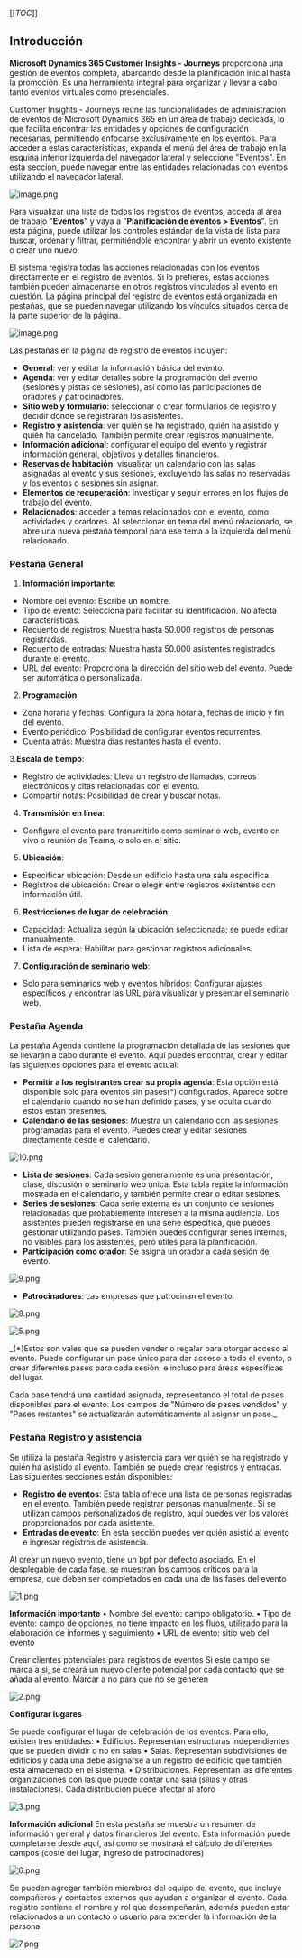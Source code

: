 [[_TOC_]]


## Introducción

**Microsoft Dynamics 365 Customer Insights - Journeys** proporciona una gestión de eventos completa, abarcando desde la planificación inicial hasta la promoción. Es una herramienta integral para organizar y llevar a cabo tanto eventos virtuales como presenciales.

Customer Insights - Journeys reúne las funcionalidades de administración de eventos de Microsoft Dynamics 365 en un área de trabajo dedicada, lo que facilita encontrar las entidades y opciones de configuración necesarias, permitiendo enfocarse exclusivamente en los eventos. Para acceder a estas características, expanda el menú del área de trabajo en la esquina inferior izquierda del navegador lateral y seleccione "Eventos". En esta sección, puede navegar entre las entidades relacionadas con eventos utilizando el navegador lateral.

![image.png](/.attachments/image-62271193-85ff-46f0-ba51-32355cfdde18.png)

Para visualizar una lista de todos los registros de eventos, acceda al área de trabajo "**Eventos**" y vaya a "**Planificación de eventos > Eventos**". En esta página, puede utilizar los controles estándar de la vista de lista para buscar, ordenar y filtrar, permitiéndole encontrar y abrir un evento existente o crear uno nuevo.

El sistema registra todas las acciones relacionadas con los eventos directamente en el registro de eventos. Si lo prefieres, estas acciones también pueden almacenarse en otros registros vinculados al evento en cuestión. La página principal del registro de eventos está organizada en pestañas, que se pueden navegar utilizando los vínculos situados cerca de la parte superior de la página.

![image.png](/.attachments/image-cc8305a0-406e-4680-ba4f-59ca8fa84145.png)

Las pestañas en la página de registro de eventos incluyen:

- **General**: ver y editar la información básica del evento.
- **Agenda**: ver y editar detalles sobre la programación del evento (sesiones y pistas de sesiones), así como las participaciones de oradores y patrocinadores.
- **Sitio web y formulario**: seleccionar o crear formularios de registro y decidir dónde se registrarán los asistentes.
- **Registro y asistencia**: ver quién se ha registrado, quién ha asistido y quién ha cancelado. También permite crear registros manualmente.
- **Información adicional**: configurar el equipo del evento y registrar información general, objetivos y detalles financieros.
- **Reservas de habitación**: visualizar un calendario con las salas asignadas al evento y sus sesiones, excluyendo las salas no reservadas y los eventos o sesiones sin asignar.
- **Elementos de recuperación**: investigar y seguir errores en los flujos de trabajo del evento.
- **Relacionados**: acceder a temas relacionados con el evento, como actividades y oradores. Al seleccionar un tema del menú relacionado, se abre una nueva pestaña temporal para ese tema a la izquierda del menú relacionado.

### Pestaña General

1. **Información importante**:

- Nombre del evento: Escribe un nombre.
- Tipo de evento: Selecciona para facilitar su identificación. No afecta características.
- Recuento de registros: Muestra hasta 50.000 registros de personas registradas.
- Recuento de entradas: Muestra hasta 50.000 asistentes registrados durante el evento.
- URL del evento: Proporciona la dirección del sitio web del evento. Puede ser automática o personalizada.

2. **Programación**:

- Zona horaria y fechas: Configura la zona horaria, fechas de inicio y fin del evento.
- Evento periódico: Posibilidad de configurar eventos recurrentes.
- Cuenta atrás: Muestra días restantes hasta el evento.

3.**Escala de tiempo**:

- Registro de actividades: Lleva un registro de llamadas, correos electrónicos y citas relacionadas con el evento.
- Compartir notas: Posibilidad de crear y buscar notas.

4. **Transmisión en línea**:

- Configura el evento para transmitirlo como seminario web, evento en vivo o reunión de Teams, o solo en el sitio.

5. **Ubicación**:

- Especificar ubicación: Desde un edificio hasta una sala específica.
- Registros de ubicación: Crear o elegir entre registros existentes con información útil.

6. **Restricciones de lugar de celebración**:

- Capacidad: Actualiza según la ubicación seleccionada; se puede editar manualmente.
- Lista de espera: Habilitar para gestionar registros adicionales.

7. **Configuración de seminario web**:

- Solo para seminarios web y eventos híbridos: Configurar ajustes específicos y encontrar las URL para visualizar y presentar el seminario web.

### Pestaña Agenda

La pestaña Agenda contiene la programación detallada de las sesiones que se llevarán a cabo durante el evento. Aquí puedes encontrar, crear y editar las siguientes opciones para el evento actual:

- **Permitir a los registrantes crear su propia agenda**: Esta opción está disponible solo para eventos sin pases(*) configurados. Aparece sobre el calendario cuando no se han definido pases, y se oculta cuando estos están presentes.
- **Calendario de las sesiones**: Muestra un calendario con las sesiones programadas para el evento. Puedes crear y editar sesiones directamente desde el calendario. 

![10.png](/.attachments/10-cbb767a5-ee26-4e7e-884d-5b424d1138e5.png)

- **Lista de sesiones**: Cada sesión generalmente es una presentación, clase, discusión o seminario web única. Esta tabla repite la información mostrada en el calendario, y también permite crear o editar sesiones.
- **Series de sesiones**: Cada serie externa es un conjunto de sesiones relacionadas que probablemente interesen a la misma audiencia. Los asistentes pueden registrarse en una serie específica, que puedes gestionar utilizando pases. También puedes configurar series internas, no visibles para los asistentes, pero útiles para la planificación.
- **Participación como orador**: Se asigna un orador a cada sesión del evento.

![9.png](/.attachments/9-3ebfd8bb-5e32-4378-ab78-9b1aff5b6870.png)

- **Patrocinadores**: Las empresas que patrocinan el evento.

![8.png](/.attachments/8-13cf112a-ebbe-40d0-b291-4ec172962a61.png)

![5.png](/.attachments/5-f0644263-6707-4ff7-bdbe-a0c36b8e42dc.png)

_(*)Estos son vales que se pueden vender o regalar para otorgar acceso al evento. Puede configurar un pase único para dar acceso a todo el evento, o crear diferentes pases para cada sesión, e incluso para áreas específicas del lugar.

Cada pase tendrá una cantidad asignada, representando el total de pases disponibles para el evento. Los campos de "Número de pases vendidos" y "Pases restantes" se actualizarán automáticamente al asignar un pase._

### Pestaña Registro y asistencia

Se utiliza la pestaña Registro y asistencia para ver quién se ha registrado y quién ha asistido al evento. También se puede crear registros y entradas. Las siguientes secciones están disponibles:

- **Registro de eventos**: Esta tabla ofrece una lista de personas registradas en el evento. También puede registrar personas manualmente. Si se utilizan campos personalizados de registro, aquí puedes ver los valores proporcionados por cada asistente.
- **Entradas de evento**: En esta sección puedes ver quién asistió al evento e ingresar registros de asistencia.


Al crear un nuevo evento, tiene un bpf por defecto asociado. En el desplegable de cada fase, se muestran los campos críticos para la empresa, que deben ser completados en cada una de las fases del evento

![1.png](/.attachments/1-43aee9dc-eed0-4d39-8be1-b2896795fc72.png)

**Información importante**
•	Nombre del evento: campo obligatorio.
•	Tipo de evento: campo de opciones, no tiene impacto en los fluos, utilizado para la elaboración de informes y seguimiento
•	URL de evento: sitio web del evento

Crear clientes potenciales para registros de eventos
Si este campo se marca a si, se creará un nuevo cliente potencial por cada contacto que se añada al evento. Marcar a no para que no se generen

![2.png](/.attachments/2-8833e837-7ef6-4032-891f-65be609156d2.png)


**Configurar lugares**

Se puede configurar el lugar de celebración de los eventos. Para ello, existen tres entidades:
•	Edificios. Representan estructuras independientes que se pueden dividir o no en salas
•	Salas. Representan subdivisiones de edificios y cada una debe asignarse a un registro de edificio que también está almacenado en el sistema.
•	Distribuciones. Representan las diferentes organizaciones con las que puede contar una sala (sillas y otras instalaciones). Cada distribución puede afectar al aforo

![3.png](/.attachments/3-27121264-98c7-4736-988c-f1f790a4cae7.png)






**Información adicional**
En esta pestaña se muestra un resumen de información general y datos financieros del evento. Esta información puede completarse desde aquí, así como se mostrará el cálculo de diferentes campos (coste del lugar, ingreso de patrocinadores)

![6.png](/.attachments/6-578eacb0-4eec-41c3-8358-8e9493889e17.png)

Se pueden agregar también miembros del equipo del evento, que incluye compañeros y contactos externos que ayudan a organizar el evento. Cada registro contiene el nombre y rol que desempeñarán, además pueden estar relacionados a un contacto o usuario para extender la información de la persona.

![7.png](/.attachments/7-2151d54f-cdaf-46a3-b010-a7daa892a830.png)



